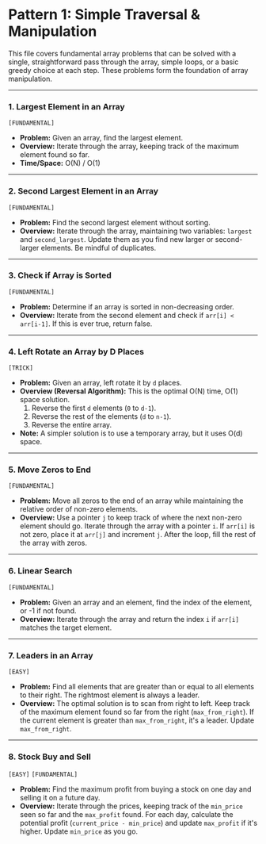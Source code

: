# Pattern 1: Simple Traversal & Manipulation

This file covers fundamental array problems that can be solved with a single, straightforward pass through the array, simple loops, or a basic greedy choice at each step. These problems form the foundation of array manipulation.

---

### 1. Largest Element in an Array
`[FUNDAMENTAL]`
- **Problem:** Given an array, find the largest element.
- **Overview:** Iterate through the array, keeping track of the maximum element found so far.
- **Time/Space:** O(N) / O(1)

---

### 2. Second Largest Element in an Array
`[FUNDAMENTAL]`
- **Problem:** Find the second largest element without sorting.
- **Overview:** Iterate through the array, maintaining two variables: `largest` and `second_largest`. Update them as you find new larger or second-larger elements. Be mindful of duplicates.

---

### 3. Check if Array is Sorted
`[FUNDAMENTAL]`
- **Problem:** Determine if an array is sorted in non-decreasing order.
- **Overview:** Iterate from the second element and check if `arr[i] < arr[i-1]`. If this is ever true, return false.

---

### 4. Left Rotate an Array by D Places
`[TRICK]`
- **Problem:** Given an array, left rotate it by `d` places.
- **Overview (Reversal Algorithm):** This is the optimal O(N) time, O(1) space solution.
    1. Reverse the first `d` elements (`0` to `d-1`).
    2. Reverse the rest of the elements (`d` to `n-1`).
    3. Reverse the entire array.
- **Note:** A simpler solution is to use a temporary array, but it uses O(d) space.

---

### 5. Move Zeros to End
`[FUNDAMENTAL]`
- **Problem:** Move all zeros to the end of an array while maintaining the relative order of non-zero elements.
- **Overview:** Use a pointer `j` to keep track of where the next non-zero element should go. Iterate through the array with a pointer `i`. If `arr[i]` is not zero, place it at `arr[j]` and increment `j`. After the loop, fill the rest of the array with zeros.

---

### 6. Linear Search
`[FUNDAMENTAL]`
- **Problem:** Given an array and an element, find the index of the element, or -1 if not found.
- **Overview:** Iterate through the array and return the index `i` if `arr[i]` matches the target element.

---

### 7. Leaders in an Array
`[EASY]`
- **Problem:** Find all elements that are greater than or equal to all elements to their right. The rightmost element is always a leader.
- **Overview:** The optimal solution is to scan from right to left. Keep track of the maximum element found so far from the right (`max_from_right`). If the current element is greater than `max_from_right`, it's a leader. Update `max_from_right`.

---

### 8. Stock Buy and Sell
`[EASY]` `[FUNDAMENTAL]`
- **Problem:** Find the maximum profit from buying a stock on one day and selling it on a future day.
- **Overview:** Iterate through the prices, keeping track of the `min_price` seen so far and the `max_profit` found. For each day, calculate the potential profit (`current_price - min_price`) and update `max_profit` if it's higher. Update `min_price` as you go.
